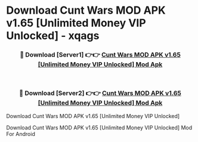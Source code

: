 # Download Cunt Wars MOD APK v1.65 [Unlimited Money VIP Unlocked] - xqags


<div align="center">
<h3>🔴 Download [Server1] 👉👉 <a href="https://apk-comot.site?title=Cunt_Wars_MOD_APK_v1.65_[Unlimited_Money_VIP_Unlocked]">Cunt Wars MOD APK v1.65 [Unlimited Money VIP Unlocked] Mod Apk</a></h3><br>
<h3>🔴 Download [Server2] 👉👉 <a href="https://apk-comot.site?title=Cunt_Wars_MOD_APK_v1.65_[Unlimited_Money_VIP_Unlocked]">Cunt Wars MOD APK v1.65 [Unlimited Money VIP Unlocked] Mod Apk</a></h3>
</div>



Download Cunt Wars MOD APK v1.65 [Unlimited Money VIP Unlocked] 

Download Cunt Wars MOD APK v1.65 [Unlimited Money VIP Unlocked] Mod For Android
